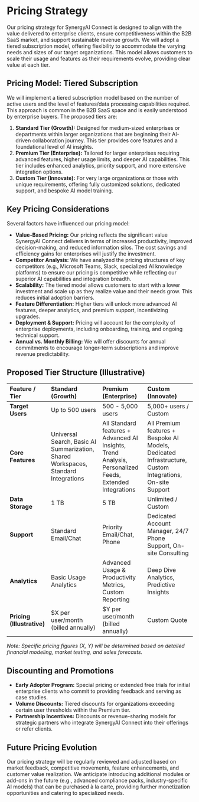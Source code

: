 # Pricing Strategy

Our pricing strategy for SynergyAI Connect is designed to align with the value delivered to enterprise clients, ensure competitiveness within the B2B SaaS market, and support sustainable revenue growth. We will adopt a tiered subscription model, offering flexibility to accommodate the varying needs and sizes of our target organizations. This model allows customers to scale their usage and features as their requirements evolve, providing clear value at each tier.

## Pricing Model: Tiered Subscription

We will implement a tiered subscription model based on the number of active users and the level of features/data processing capabilities required. This approach is common in the B2B SaaS space and is easily understood by enterprise buyers. The proposed tiers are:

1.  **Standard Tier (Growth):** Designed for medium-sized enterprises or departments within larger organizations that are beginning their AI-driven collaboration journey. This tier provides core features and a foundational level of AI insights.
2.  **Premium Tier (Enterprise):** Tailored for larger enterprises requiring advanced features, higher usage limits, and deeper AI capabilities. This tier includes enhanced analytics, priority support, and more extensive integration options.
3.  **Custom Tier (Innovate):** For very large organizations or those with unique requirements, offering fully customized solutions, dedicated support, and bespoke AI model training.

## Key Pricing Considerations

Several factors have influenced our pricing model:

*   **Value-Based Pricing:** Our pricing reflects the significant value SynergyAI Connect delivers in terms of increased productivity, improved decision-making, and reduced information silos. The cost savings and efficiency gains for enterprises will justify the investment.
*   **Competitor Analysis:** We have analyzed the pricing structures of key competitors (e.g., Microsoft Teams, Slack, specialized AI knowledge platforms) to ensure our pricing is competitive while reflecting our superior AI capabilities and integration breadth.
*   **Scalability:** The tiered model allows customers to start with a lower investment and scale up as they realize value and their needs grow. This reduces initial adoption barriers.
*   **Feature Differentiation:** Higher tiers will unlock more advanced AI features, deeper analytics, and premium support, incentivizing upgrades.
*   **Deployment & Support:** Pricing will account for the complexity of enterprise deployments, including onboarding, training, and ongoing technical support.
*   **Annual vs. Monthly Billing:** We will offer discounts for annual commitments to encourage longer-term subscriptions and improve revenue predictability.

## Proposed Tier Structure (Illustrative)

| Feature / Tier        | Standard (Growth)       | Premium (Enterprise)      | Custom (Innovate)         |
| :-------------------- | :---------------------- | :------------------------ | :------------------------ |
| **Target Users**      | Up to 500 users         | 500 - 5,000 users         | 5,000+ users / Custom     |
| **Core Features**     | Universal Search, Basic AI Summarization, Shared Workspaces, Standard Integrations | All Standard features + Advanced AI Insights, Trend Analysis, Personalized Feeds, Extended Integrations | All Premium features + Bespoke AI Models, Dedicated Infrastructure, Custom Integrations, On-site Support |
| **Data Storage**      | 1 TB                    | 5 TB                      | Unlimited / Custom        |
| **Support**           | Standard Email/Chat     | Priority Email/Chat, Phone | Dedicated Account Manager, 24/7 Phone Support, On-site Consulting |
| **Analytics**         | Basic Usage Analytics   | Advanced Usage & Productivity Metrics, Custom Reporting | Deep Dive Analytics, Predictive Insights |
| **Pricing (Illustrative)** | $X per user/month (billed annually) | $Y per user/month (billed annually) | Custom Quote              |

*Note: Specific pricing figures (X, Y) will be determined based on detailed financial modeling, market testing, and sales forecasts.* 

## Discounting and Promotions

*   **Early Adopter Program:** Special pricing or extended free trials for initial enterprise clients who commit to providing feedback and serving as case studies.
*   **Volume Discounts:** Tiered discounts for organizations exceeding certain user thresholds within the Premium tier.
*   **Partnership Incentives:** Discounts or revenue-sharing models for strategic partners who integrate SynergyAI Connect into their offerings or refer clients.

## Future Pricing Evolution

Our pricing strategy will be regularly reviewed and adjusted based on market feedback, competitive movements, feature enhancements, and customer value realization. We anticipate introducing additional modules or add-ons in the future (e.g., advanced compliance packs, industry-specific AI models) that can be purchased à la carte, providing further monetization opportunities and catering to specialized needs.

